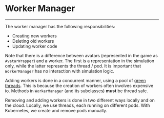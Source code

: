 # Worker Manager

---

The worker manager has the following responsibilities:
* Creating new workers
* Deleting old workers
* Updating worker code

Note that there is a difference between avatars (represented 
in the game as `AvatarWrapper`) and a worker.
The first is a representation in the simulation only, while 
the latter represents the thread / pod. It is important that 
`WorkerManager` has no interaction with simulation logic. 


Adding workers is done in a concurrent manner, using a pool 
of [green threads](green-threads). This is because the 
creation of workers often involves expensive io. Methods 
in `WorkerManager` (and its subclasses) **must** be thread safe. 

Removing and adding workers is done in two different ways 
locally and on the cloud. Locally, we use threads, each 
running on different pods. With Kubernetes, we create and 
remove pods manually. 

[green-threads]: https://en.wikipedia.org/wiki/Green_threads